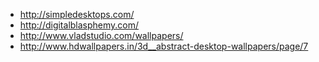 
 - http://simpledesktops.com/
 - http://digitalblasphemy.com/
 - http://www.vladstudio.com/wallpapers/
 - http://www.hdwallpapers.in/3d__abstract-desktop-wallpapers/page/7
